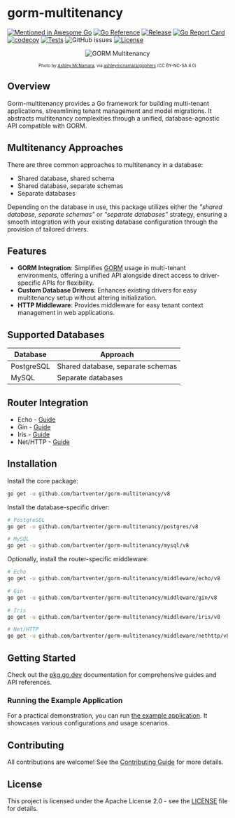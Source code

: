 # gorm-multitenancy

[![Mentioned in Awesome Go](https://awesome.re/mentioned-badge.svg)](https://github.com/avelino/awesome-go)
[![Go Reference](https://pkg.go.dev/badge/github.com/bartventer/gorm-multitenancy.svg)](https://pkg.go.dev/github.com/bartventer/gorm-multitenancy/v8)
[![Release](https://img.shields.io/github/release/bartventer/gorm-multitenancy.svg)](https://github.com/bartventer/gorm-multitenancy/releases/latest)
[![Go Report Card](https://goreportcard.com/badge/github.com/bartventer/gorm-multitenancy/v8)](https://goreportcard.com/report/github.com/bartventer/gorm-multitenancy/v8)
[![codecov](https://codecov.io/gh/bartventer/gorm-multitenancy/graph/badge.svg?token=6i0Pr1GFek)](https://codecov.io/gh/bartventer/gorm-multitenancy)
[![Tests](https://github.com/bartventer/gorm-multitenancy/actions/workflows/default.yml/badge.svg)](https://github.com/bartventer/gorm-multitenancy/actions/workflows/default.yml)
![GitHub issues](https://img.shields.io/github/issues/bartventer/gorm-multitenancy)
[![License](https://img.shields.io/github/license/bartventer/gorm-multitenancy.svg)](LICENSE)

<p align="center">
  <img src="https://i.imgur.com/bOZB8St.png" title="GORM Multitenancy" alt="GORM Multitenancy">
</p>
<p align="center">
  <sub><small>Photo by <a href="https://github.com/ashleymcnamara">Ashley McNamara</a>, via <a href="https://github.com/ashleymcnamara/gophers">ashleymcnamara/gophers</a> (CC BY-NC-SA 4.0)</small></sub>
</p>

## Overview

Gorm-multitenancy provides a Go framework for building multi-tenant applications, streamlining
tenant management and model migrations. It abstracts multitenancy complexities through a unified,
database-agnostic API compatible with GORM.

## Multitenancy Approaches

There are three common approaches to multitenancy in a database:

- Shared database, shared schema
- Shared database, separate schemas
- Separate databases

Depending on the database in use, this package utilizes either the _"shared database, separate schemas"_ or _"separate databases"_ strategy, ensuring a smooth integration with your existing database configuration through the provision of tailored drivers.

## Features

- **GORM Integration**: Simplifies [GORM](https://gorm.io/) usage in multi-tenant environments, offering a unified API alongside direct access to driver-specific APIs for flexibility.
- **Custom Database Drivers**: Enhances existing drivers for easy multitenancy setup without altering initialization.
- **HTTP Middleware**: Provides middleware for easy tenant context management in web applications.

## Supported Databases

| Database | Approach |
|----------|----------|
| PostgreSQL | Shared database, separate schemas |
| MySQL | Separate databases |

## Router Integration

- Echo - [Guide](https://pkg.go.dev/github.com/bartventer/gorm-multitenancy/middleware/echo/v8)
- Gin - [Guide](https://pkg.go.dev/github.com/bartventer/gorm-multitenancy/middleware/gin/v8)
- Iris - [Guide](https://pkg.go.dev/github.com/bartventer/gorm-multitenancy/middleware/iris/v8)
- Net/HTTP - [Guide](https://pkg.go.dev/github.com/bartventer/gorm-multitenancy/middleware/nethttp/v8)

## Installation

Install the core package:

```bash
go get -u github.com/bartventer/gorm-multitenancy/v8
```

Install the database-specific driver:

```bash
# PostgreSQL
go get -u github.com/bartventer/gorm-multitenancy/postgres/v8

# MySQL
go get -u github.com/bartventer/gorm-multitenancy/mysql/v8
```

Optionally, install the router-specific middleware:

```bash
# Echo
go get -u github.com/bartventer/gorm-multitenancy/middleware/echo/v8

# Gin
go get -u github.com/bartventer/gorm-multitenancy/middleware/gin/v8

# Iris
go get -u github.com/bartventer/gorm-multitenancy/middleware/iris/v8

# Net/HTTP
go get -u github.com/bartventer/gorm-multitenancy/middleware/nethttp/v8
```

## Getting Started

Check out the [pkg.go.dev](https://pkg.go.dev/github.com/bartventer/gorm-multitenancy/v8) documentation for comprehensive guides and API references.

### Running the Example Application

For a practical demonstration, you can run [the example application](./_examples/README.md). It showcases various configurations and usage scenarios.

## Contributing

All contributions are welcome! See the [Contributing Guide](CONTRIBUTING.md) for more details.

## License

This project is licensed under the Apache License 2.0 - see the [LICENSE](LICENSE) file for details.